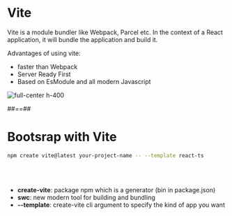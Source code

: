 # Vite

Vite is a module bundler like Webpack, Parcel etc. In the context of a React application, it will bundle the application and build it.

Advantages of using vite:

- faster than Webpack
- Server Ready First
- Based on EsModule and all modern Javascript

![full-center h-400](assets/images/vite-logo.png)

##==##

<!-- .slide: class="with-code inconsolata"-->

# Bootsrap with Vite

```bash
npm create vite@latest your-project-name -- --template react-ts
```

<!-- .element: class="big-code"-->

<br/><br/>

- **create-vite**: package npm which is a generator (bin in package.json)
- **swc**: new modern tool for building and bundling
- **--template**: create-vite cli argument to specify the kind of app you want
